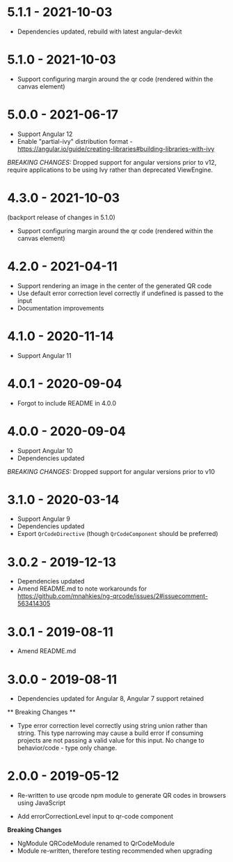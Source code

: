 # 5.1.1 - 2021-10-03
- Dependencies updated, rebuild with latest angular-devkit

# 5.1.0 - 2021-10-03
- Support configuring margin around the qr code (rendered within the canvas element)

# 5.0.0 - 2021-06-17
- Support Angular 12
- Enable "partial-ivy" distribution format - https://angular.io/guide/creating-libraries#building-libraries-with-ivy

*BREAKING CHANGES:* Dropped support for angular versions prior to v12, require applications to be using Ivy rather than deprecated ViewEngine.

# 4.3.0 - 2021-10-03
(backport release of changes in 5.1.0)
- Support configuring margin around the qr code (rendered within the canvas element)

# 4.2.0 - 2021-04-11
- Support rendering an image in the center of the generated QR code
- Use default error correction level correctly if undefined is passed to the input
- Documentation improvements

# 4.1.0 - 2020-11-14
- Support Angular 11

# 4.0.1 - 2020-09-04
- Forgot to include README in 4.0.0

# 4.0.0 - 2020-09-04
- Support Angular 10
- Dependencies updated

*BREAKING CHANGES:* Dropped support for angular versions prior to v10

# 3.1.0 - 2020-03-14
- Support Angular 9
- Dependencies updated
- Export `QrCodeDirective` (though `QrCodeComponent` should be preferred)

# 3.0.2 - 2019-12-13
- Dependencies updated
- Amend README.md to note workarounds for https://github.com/mnahkies/ng-qrcode/issues/2#issuecomment-563414305

# 3.0.1 - 2019-08-11
- Amend README.md

# 3.0.0 - 2019-08-11
- Dependencies updated for Angular 8, Angular 7 support retained

** Breaking Changes **
- Type error correction level correctly using string union rather than string.
  This type narrowing may cause a build error if consuming projects are not passing
  a valid value for this input. No change to behavior/code - type only change.

# 2.0.0 - 2019-05-12
- Re-written to use qrcode npm module to generate QR codes
  in browsers using JavaScript
  
- Add errorCorrectionLevel input to qr-code component

**Breaking Changes**

- NgModule QRCodeModule renamed to QrCodeModule
- Module re-written, therefore testing recommended when upgrading
